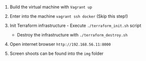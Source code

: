  1. Build the virtual machine with `Vagrant up`
 2. Enter into the machine `vagrant ssh docker` (Skip this step!)
 3. Init Terraform infrastructure - Execute `./terraform_init.sh` script
    - Destroy the infrastructure with `./terraform_destroy.sh`
 4. Open internet browser `http://192.168.56.11:8000`
 
 5. Screen shoots can be found into the `img` folder
